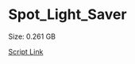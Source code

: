 # Spot_Light_Saver

Size: 0.261 GB

[Script Link](https://github.com/liuyal/Archive/blob/master/Python/Utilities/Miscellaneous/spotlight_saver.py)